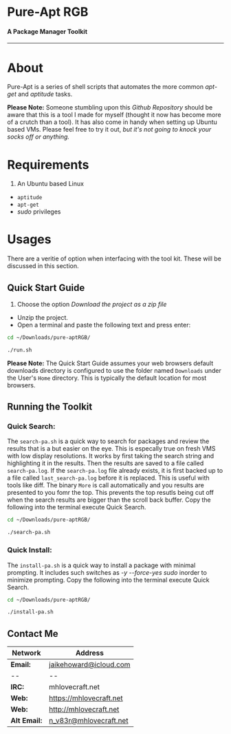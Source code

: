 Pure-Apt RGB
============
#### A Package Manager Toolkit
----
# About
Pure-Apt is a series of shell scripts that automates the more common *apt-get* and *aptitude* tasks.

**Please Note:** Someone stumbling upon this *Github Repository* should be aware that this is a tool I made for myself (thought it now has become more of a crutch than a tool).  It has also come in handy when setting up Ubuntu based VMs.  Please feel free to try it out, *but it's not going to knock your socks off or anything.*

# Requirements

1. An Ubuntu based Linux
+ `aptitude`
+ `apt-get`
+ *sudo* privileges

# Usages
There are a veritie of option when interfacing with the tool kit.  These will be discussed in this section.


## Quick Start Guide

1. Choose the option *Download the project as a zip file* 
+ Unzip the project.
+ Open a terminal and paste the following text and press enter:
```bash
cd ~/Downloads/pure-aptRGB/
```
```bash
./run.sh
```

**Please Note:** The Quick Start Guide assumes your web browsers default downloads directory is configured to use the folder named `Downloads` under the User's `Home` directory.  This is typically the default location for most browsers.


## Running the Toolkit

### Quick Search:
The `search-pa.sh` is a quick way to search for packages and review the results that is a but easier on the eye. This is especally true on fresh VMS with low display resolutions. It works by first taking the search string and highlighting it in the results.  Then the results are saved to a file called `search-pa.log`.  If the `search-pa.log` file already exists, it is first backed up to a file called `last_search-pa.log` before it is replaced.  This is useful with tools like diff.  The binary `More` is call automatically and you results are presented to you fomr the top.  This prevents the top resutls being cut off when the search results are bigger than the scroll back buffer.  Copy the following into the terminal execute Quick Search.

```bash
cd ~/Downloads/pure-aptRGB/
```
```bash
./search-pa.sh
```

### Quick Install:
The `install-pa.sh` is a quick way to install a package with minimal prompting.  It includes such switches as *-y* *--force-yes* *sudo* inorder to minimize prompting.  Copy the following into the terminal execute Quick Search.

```bash
cd ~/Downloads/pure-aptRGB/
```
```bash
./install-pa.sh
```

## Contact Me

Network | Address
--------|--------
**Email:** | jaikehoward@icloud.com
-- | --
**IRC:** | mhlovecraft.net
**Web:** | https://mhlovecraft.net
**Web:** | http://mhlovecraft.net
**Alt Email:** | n_v83r@mhlovecraft.net

